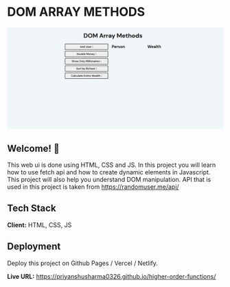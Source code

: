 # DOM ARRAY METHODS

![Design preview for DOM Array Methods](./design/desktop-design.jpg)

## Welcome! 👋

This web ui is done using HTML, CSS and JS. In this project you will learn how to use fetch api and how to create dynamic elements in Javascript. This project will also help you understand DOM manipulation.
API that is used in this project is taken from https://randomuser.me/api/

## Tech Stack

**Client:** HTML, CSS, JS

## Deployment

Deploy this project on Github Pages / Vercel / Netlify.

**Live URL:** https://priyanshusharma0326.github.io/higher-order-functions/
